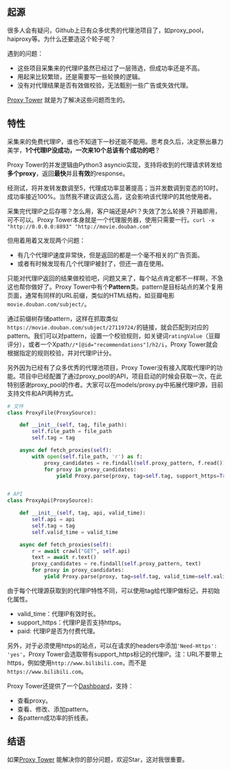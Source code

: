 ## 起源
很多人会有疑问，Github上已有众多优秀的代理池项目了，如proxy_pool，haiproxy等。为什么还要造这个轮子呢？

遇到的问题：

* 这些项目采集来的代理IP虽然已经过了一层筛选，但成功率还是不高。
* 用起来比较繁琐，还是需要写一些轮换的逻辑。
* 没有对代理结果是否有效做校验，无法甄别一些广告或失效代理。

[Proxy Tower](https://github.com/worldwonderer/proxy_tower) 就是为了解决这些问题而生的。

## 特性

采集来的免费代理IP，谁也不知道下一秒还能不能用。思考良久后，决定祭出暴力美学，**1个代理IP没成功，一次来10个总该有个成功的吧**？

Proxy Tower的并发逻辑由Python3 asyncio实现，支持将收到的代理请求转发给**多个proxy**，返回**最快**并且**有效**的response。

经测试，将并发转发数调至5，代理成功率显著提高；当并发数调到变态的10时，成功率接近100%。当然我不建议调这么高，这会影响该代理IP的其他使用者。

采集完代理IP之后存哪？怎么用，客户端还是API？失效了怎么轮换？开箱即用，可不可以。Proxy Tower本身就是一个代理服务器，使用只需要一行。`curl -x "http://0.0.0.0:8893" "http://movie.douban.com"`

但用着用着又发现两个问题：

* 有几个代理IP速度非常快，但是返回的都是一个毫不相关的广告页面。
* 或者有时候发现有几个代理IP被封了，但还一直在使用。

只能对代理IP返回的结果做校验吧，问题又来了，每个站点肯定都不一样啊，不急这也帮你做好了。Proxy Tower中有个**Pattern**类。pattern是目标站点的某个复用页面，通常有同样的URL前缀，类似的HTML结构，如豆瓣电影`movie.douban.com/subject/`。

通过前缀树存储pattern，这样在抓取类似`https://movie.douban.com/subject/27119724/`的链接，就会匹配到对应的pattern。我们可以对pattern，设置一个校验规则，如关键词`ratingValue`（豆瓣评分），或者一个Xpath`//*[@id="recommendations"]/h2/i`，Proxy Tower就会根据指定的规则校验，并对代理IP计分。

另外因为已经有了众多优秀的代理池项目，Proxy Tower没有接入爬取代理IP的功能。项目中已经配置了通过proxy_pool的API，项目启动的时候会获取一次，在此特别感谢proxy_pool的作者。大家可以在models/proxy.py中拓展代理IP源，目前支持文件和API两种方式。

```python
# 文件
class ProxyFile(ProxySource):

    def __init__(self, tag, file_path):
        self.file_path = file_path
        self.tag = tag

    async def fetch_proxies(self):
        with open(self.file_path, 'r') as f:
            proxy_candidates = re.findall(self.proxy_pattern, f.read())
            for proxy in proxy_candidates:
                yield Proxy.parse(proxy, tag=self.tag, support_https=True, paid=False)


# API
class ProxyApi(ProxySource):

    def __init__(self, tag, api, valid_time):
        self.api = api
        self.tag = tag
        self.valid_time = valid_time

    async def fetch_proxies(self):
        r = await crawl("GET", self.api)
        text = await r.text()
        proxy_candidates = re.findall(self.proxy_pattern, text)
        for proxy in proxy_candidates:
            yield Proxy.parse(proxy, tag=self.tag, valid_time=self.valid_time, paid=False)
```

由于每个代理源获取到的代理IP特性不同，可以使用tag给代理IP做标记，并初始化属性。

* valid_time：代理IP有效时长。
* support_https：代理IP是否支持https。
* paid: 代理IP是否为付费代理。

另外，对于必须使用https的站点，可以在请求的headers中添加`'Need-Https': 'yes'`，Proxy Tower会选取带有support_https标记的代理IP。注：URL不要带上https，例如使用`http://www.bilibili.com`，而不是`https://www.bilibili.com`。

Proxy Tower还提供了一个[Dashboard](https://github.com/worldwonderer/proxy_tower_dashboard)，支持：

* 查看proxy。
* 查看、修改、添加pattern。
* 各pattern成功率的折线表。


## 结语
如果[Proxy Tower](https://github.com/worldwonderer/proxy_tower) 能解决你的部分问题，欢迎Star，这对我很重要。
